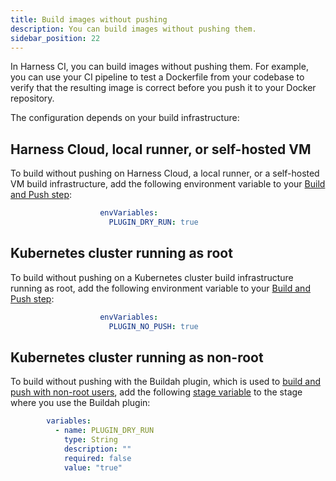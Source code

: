 ```yaml
---
title: Build images without pushing
description: You can build images without pushing them.
sidebar_position: 22
---
```


In Harness CI, you can build images without pushing them. For example, you can use your CI pipeline to test a Dockerfile from your codebase to verify that the resulting image is correct before you push it to your Docker repository.

The configuration depends on your build infrastructure:

## Harness Cloud, local runner, or self-hosted VM

To build without pushing on Harness Cloud, a local runner, or a self-hosted VM build infrastructure, add the following environment variable to your [Build and Push step](/docs/continuous-integration/use-ci/build-and-upload-artifacts/build-and-upload-an-artifact):

```yaml
                    envVariables:
                      PLUGIN_DRY_RUN: true
```

## Kubernetes cluster running as root

To build without pushing on a Kubernetes cluster build infrastructure running as root, add the following environment variable to your [Build and Push step](/docs/continuous-integration/use-ci/build-and-upload-artifacts/build-and-upload-an-artifact):

```yaml
                    envVariables:
                      PLUGIN_NO_PUSH: true
```

## Kubernetes cluster running as non-root

To build without pushing with the Buildah plugin, which is used to [build and push with non-root users](/docs/continuous-integration/use-ci/build-and-upload-artifacts/build-and-push-nonroot.md), add the following [stage variable](/docs/platform/pipelines/add-a-stage/#option-stage-variables) to the stage where you use the Buildah plugin:

```yaml
        variables:
          - name: PLUGIN_DRY_RUN
            type: String
            description: ""
            required: false
            value: "true"
```
